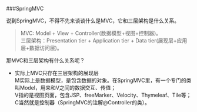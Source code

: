###SpringMVC

说到SpringMVC，不得不先来谈谈什么是MVC，它和三层架构是什么关系。

>MVC: Model + View + Controller(数据模型+视图+控制器)。<br>
>三层架构：Presentation tier + Application tier + Data tier(展现层+应用层+数据访问层)。

那MVC和三层架构有什么关系呢？<br>
* 实际上MVC只存在三层架构的展现层
<br>M实际上是数据模型，是包含数据的对象。在SpringMVC里，有一个专门的类叫Model，用来和V之间的数据交互、传值；
<br>V指的是视图页面，包含JSP、freeMarker、Velocity、Thymeleaf、Tile等；
<br>C当然就是控制器（SpringMVC的注解@Controller的类）。


